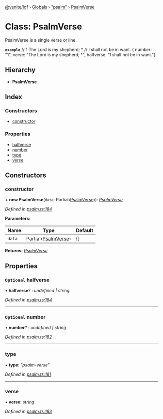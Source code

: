 [@venite/ldf](../README.md) › [Globals](../globals.md) › ["psalm"](../modules/_psalm_.md) › [PsalmVerse](_psalm_.psalmverse.md)

# Class: PsalmVerse

PsalmVerse is a single verse or line

**`example`** 
// 1  The Lord is my shepherd; *
//      I shall not be in want.
{ number: "1", verse: "The Lord is my shepherd; *", halfverse: "I shall not be in want."}

## Hierarchy

* **PsalmVerse**

## Index

### Constructors

* [constructor](_psalm_.psalmverse.md#constructor)

### Properties

* [halfverse](_psalm_.psalmverse.md#optional-halfverse)
* [number](_psalm_.psalmverse.md#optional-number)
* [type](_psalm_.psalmverse.md#type)
* [verse](_psalm_.psalmverse.md#verse)

## Constructors

###  constructor

\+ **new PsalmVerse**(`data`: Partial‹[PsalmVerse](_psalm_.psalmverse.md)›): *[PsalmVerse](_psalm_.psalmverse.md)*

*Defined in [psalm.ts:184](https://github.com/gbj/venite/blob/9b895578/ldf/src/psalm.ts#L184)*

**Parameters:**

Name | Type | Default |
------ | ------ | ------ |
`data` | Partial‹[PsalmVerse](_psalm_.psalmverse.md)› | {} |

**Returns:** *[PsalmVerse](_psalm_.psalmverse.md)*

## Properties

### `Optional` halfverse

• **halfverse**? : *undefined | string*

*Defined in [psalm.ts:184](https://github.com/gbj/venite/blob/9b895578/ldf/src/psalm.ts#L184)*

___

### `Optional` number

• **number**? : *undefined | string*

*Defined in [psalm.ts:182](https://github.com/gbj/venite/blob/9b895578/ldf/src/psalm.ts#L182)*

___

###  type

• **type**: *"psalm-verse"*

*Defined in [psalm.ts:181](https://github.com/gbj/venite/blob/9b895578/ldf/src/psalm.ts#L181)*

___

###  verse

• **verse**: *string*

*Defined in [psalm.ts:183](https://github.com/gbj/venite/blob/9b895578/ldf/src/psalm.ts#L183)*
